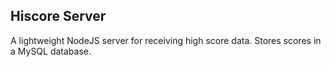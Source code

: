 ##  Hiscore Server

A lightweight NodeJS server for receiving high score data.
Stores scores in a MySQL database.
